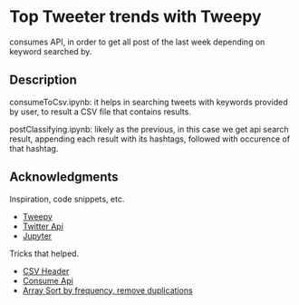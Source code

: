 # Top Tweeter trends with Tweepy

consumes API, in order to get all post of the last week depending on keyword searched by.

## Description

consumeToCsv.ipynb: it helps in searching tweets with keywords provided by user, to result a CSV file that contains results.

postClassifying.ipynb: likely as the previous, in this case we get api search result, appending each result with its hashtags, followed with occurence of that hashtag.

## Acknowledgments

Inspiration, code snippets, etc.
* [Tweepy](https://www.tweepy.org/)
* [Twitter Api](https://developer.twitter.com/en/docs)
* [Jupyter](https://jupyter.org/)

Tricks that helped.
* [CSV Header](https://www.pythontutorial.net/python-basics/python-write-csv-file/)
* [Consume Api](https://docs.tweepy.org/en/stable/auth_tutorial.html#oauth-2-authentication)
* [Array Sort by frequency, remove duplications](https://www.geeksforgeeks.org/python-sort-given-list-by-frequency-and-remove-duplicates/)


